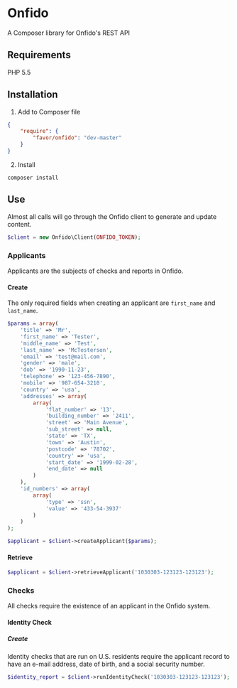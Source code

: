 # Onfido
A Composer library for Onfido's REST API

## Requirements
PHP 5.5

## Installation
1) Add to Composer file
```json
{
    "require": {
        "favor/onfido": "dev-master"
    }
}
```

2) Install
```
composer install
```

## Use
Almost all calls will go through the Onfido client to generate and update content.

```php
$client = new Onfido\Client(ONFIDO_TOKEN);
```

### Applicants
Applicants are the subjects of checks and reports in Onfido.

#### Create
The only required fields when creating an applicant are `first_name` and `last_name`.

```php
$params = array(
    'title' => 'Mr',
    'first_name' => 'Tester',
    'middle_name' => 'Test',
    'last_name' => 'McTesterson',
    'email' => 'test@mail.com',
    'gender' => 'male',
    'dob' => '1990-11-23',
    'telephone' => '123-456-7890',
    'mobile' => '987-654-3210',
    'country' => 'usa',
    'addresses' => array(
        array(
            'flat_number' => '13',
            'building_number' => '2411',
            'street' => 'Main Avenue',
            'sub_street' => null,
            'state' => 'TX',
            'town' => 'Austin',
            'postcode' => '78702',
            'country' => 'usa',
            'start_date' => '1999-02-28',
            'end_date' => null
        )
    ),
    'id_numbers' => array(
        array(
            'type' => 'ssn',
            'value' => '433-54-3937'
        )
    )
);

$applicant = $client->createApplicant($params);
```

#### Retrieve
```php
$applicant = $client->retrieveApplicant('1030303-123123-123123');
```

### Checks
All checks require the existence of an applicant in the Onfido system.

#### Identity Check

##### Create
Identity checks that are run on U.S. residents require the applicant record to have an e-mail address, date of birth, and a social security number.
```php
$identity_report = $client->runIdentityCheck('1030303-123123-123123');
```
